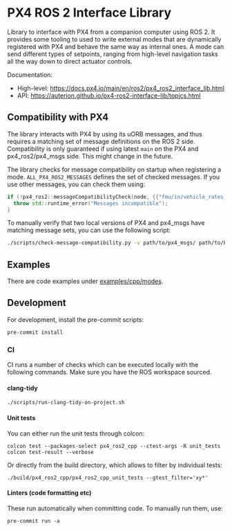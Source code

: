 # PX4 ROS 2 Interface Library

Library to interface with PX4 from a companion computer using ROS 2.
It provides some tooling to used to write external modes that are dynamically registered with PX4 and behave the same way as internal ones.
A mode can send different types of setpoints, ranging from high-level navigation tasks all the way down to direct actuator controls.

Documentation:
- High-level: https://docs.px4.io/main/en/ros2/px4_ros2_interface_lib.html
- API: https://auterion.github.io/px4-ros2-interface-lib/topics.html

## Compatibility with PX4
The library interacts with PX4 by using its uORB messages, and thus requires a matching set of message definitions on the ROS 2 side.
Compatibility is only guaranteed if using latest `main` on the PX4 and px4_ros2/px4_msgs side. This might change in the future.

The library checks for message compatibility on startup when registering a mode.
`ALL_PX4_ROS2_MESSAGES` defines the set of checked messages. If you use other messages, you can check them using:
```cpp
if (!px4_ros2::messageCompatibilityCheck(node, {{"fmu/in/vehicle_rates_setpoint"}})) {
  throw std::runtime_error("Messages incompatible");
}
```

To manually verify that two local versions of PX4 and px4_msgs have matching message sets, you can use the following script:

```sh
./scripts/check-message-compatibility.py -v path/to/px4_msgs/ path/to/PX4-Autopilot/
```

## Examples
There are code examples under [examples/cpp/modes](examples/cpp/modes).

## Development
For development, install the pre-commit scripts:
```shell
pre-commit install
```

### CI
CI runs a number of checks which can be executed locally with the following commands.
Make sure you have the ROS workspace sourced.

#### clang-tidy
```shell
./scripts/run-clang-tidy-on-project.sh
```

#### Unit tests
You can either run the unit tests through colcon:
```shell
colcon test --packages-select px4_ros2_cpp --ctest-args -R unit_tests
colcon test-result --verbose
```
Or directly from the build directory, which allows to filter by individual tests:
```shell
./build/px4_ros2_cpp/px4_ros2_cpp_unit_tests --gtest_filter='xy*'
```

#### Linters (code formatting etc)
These run automatically when committing code. To manually run them, use:
```shell
pre-commit run -a
```
